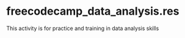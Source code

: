 # freecodecamp_data_analysis.res

This activity is for practice and training in data analysis skills
